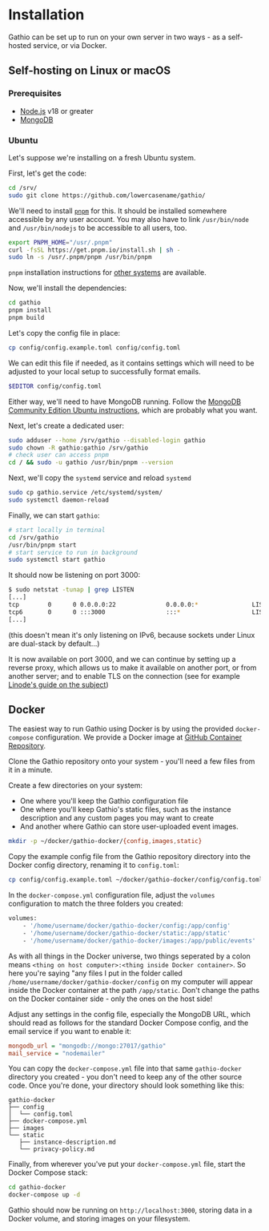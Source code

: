 # Installation

Gathio can be set up to run on your own server in two ways - as a self-hosted service, or via Docker.

## Self-hosting on Linux or macOS

### Prerequisites

- [Node.js](https://nodejs.org/en/) v18 or greater
- [MongoDB](https://www.mongodb.com/docs/manual/administration/install-on-linux/#std-label-install-mdb-community-edition-linux)

### Ubuntu

Let's suppose we're installing on a fresh Ubuntu system.

First, let's get the code:

```bash
cd /srv/
sudo git clone https://github.com/lowercasename/gathio/
```

We'll need to install [`pnpm`](https://pnpm.io/) for this. It should be installed somewhere accessible by any user account. You may also have to link `/usr/bin/node` and `/usr/bin/nodejs` to be accessible to all users, too.

```bash
export PNPM_HOME="/usr/.pnpm"
curl -fsSL https://get.pnpm.io/install.sh | sh -
sudo ln -s /usr/.pnpm/pnpm /usr/bin/pnpm
```

`pnpm` installation instructions for [other systems](https://pnpm.io/installation) are available.

Now, we'll install the dependencies:

```bash
cd gathio
pnpm install
pnpm build
```

Let's copy the config file in place:

```bash
cp config/config.example.toml config/config.toml
```

We can edit this file if needed, as it contains settings which will need to be adjusted to your local setup to successfully format emails.

```bash
$EDITOR config/config.toml
```

Either way, we'll need to have MongoDB running. Follow the [MongoDB Community Edition Ubuntu instructions](https://www.mongodb.com/docs/manual/tutorial/install-mongodb-on-ubuntu), which are probably what you want.

Next, let's create a dedicated user:

```bash
sudo adduser --home /srv/gathio --disabled-login gathio
sudo chown -R gathio:gathio /srv/gathio
# check user can access pnpm
cd / && sudo -u gathio /usr/bin/pnpm --version
```

Next, we'll copy the `systemd` service and reload `systemd`

```bash
sudo cp gathio.service /etc/systemd/system/
sudo systemctl daemon-reload
```

Finally, we can start `gathio`:

```bash
# start locally in terminal
cd /srv/gathio
/usr/bin/pnpm start
# start service to run in background
sudo systemctl start gathio
```

It should now be listening on port 3000:

```bash
$ sudo netstat -tunap | grep LISTEN
[...]
tcp        0      0 0.0.0.0:22              0.0.0.0:*               LISTEN      952/sshd
tcp6       0      0 :::3000                 :::*                    LISTEN      5655/node
[...]
```

(this doesn't mean it's only listening on IPv6, because sockets under Linux are
dual-stack by default...)

It is now available on port 3000, and we can continue by setting up a reverse
proxy, which allows us to make it available on another port, or from another
server; and to enable TLS on the connection (see for example [Linode's guide on
the subject](https://www.linode.com/docs/web-servers/nginx/use-nginx-reverse-proxy/#configure-nginx))

## Docker

The easiest way to run Gathio using Docker is by using the provided
`docker-compose` configuration. We provide a Docker image at [GitHub
Container Repository](https://github.com/lowercasename/gathio/pkgs/container/gathio).

Clone the Gathio repository onto your system - you'll need a few files from it in a minute.

Create a few directories on your system:

- One where you'll keep the Gathio configuration file
- One where you'll keep Gathio's static files, such as the instance description
  and any custom pages you may want to create
- And another where Gathio can store user-uploaded event images.

```bash
mkdir -p ~/docker/gathio-docker/{config,images,static}
```

Copy the example config file from the Gathio repository directory into the Docker config directory,
renaming it to `config.toml`:

```bash
cp config/config.example.toml ~/docker/gathio-docker/config/config.toml
```

In the `docker-compose.yml` configuration file, adjust
the `volumes` configuration to match the three folders you created:

```dockerfile
volumes:
    - '/home/username/docker/gathio-docker/config:/app/config'
    - '/home/username/docker/gathio-docker/static:/app/static'
    - '/home/username/docker/gathio-docker/images:/app/public/events'
```

As with all things in the Docker universe, two things seperated by a colon
means `<thing on host computer>:<thing inside Docker container>`.  So
here you're saying "any files I put in the folder called
`/home/username/docker/gathio-docker/config` on my computer will appear inside
the Docker container at the path `/app/static`. Don't change the paths on the
Docker container side - only the ones on the host side!

Adjust any settings in the config file, especially the MongoDB URL, which should
read as follows for the standard Docker Compose config, and the email service if you
want to enable it:

```ini
mongodb_url = "mongodb://mongo:27017/gathio"
mail_service = "nodemailer"
```

You can copy the `docker-compose.yml` file into that same `gathio-docker`
directory you created - you don't need to keep any of the other source code. Once
you're done, your directory should look something like this:

```tree
gathio-docker
├── config
│  └── config.toml
├── docker-compose.yml
├── images
└── static
   ├── instance-description.md
   └── privacy-policy.md
```

Finally, from wherever you've put your `docker-compose.yml` file, start the Docker Compose stack:

```bash
cd gathio-docker
docker-compose up -d
```

Gathio should now be running on `http://localhost:3000`, storing data in a
Docker volume, and storing images on your filesystem.

